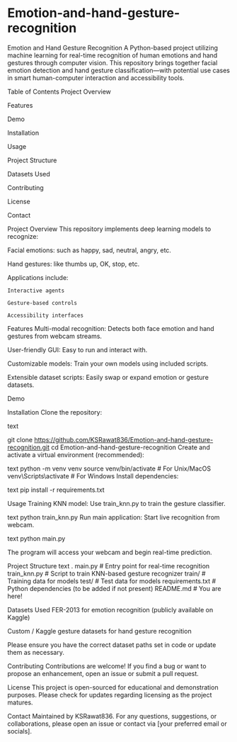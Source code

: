 # Emotion-and-hand-gesture-recognition
Emotion and Hand Gesture Recognition
A Python-based project utilizing machine learning for real-time recognition of human emotions and hand gestures through computer vision. This repository brings together facial emotion detection and hand gesture classification—with potential use cases in smart human-computer interaction and accessibility tools.

Table of Contents
  Project Overview

  Features

  Demo

  Installation

  Usage

  Project Structure

  Datasets Used

  Contributing

  License

  Contact

Project Overview
  This repository implements deep learning models to recognize:

  Facial emotions: such as happy, sad, neutral, angry, etc.

  Hand gestures: like thumbs up, OK, stop, etc.

  Applications include:

    Interactive agents

    Gesture-based controls

    Accessibility interfaces

Features
Multi-modal recognition: Detects both face emotion and hand gestures from webcam streams.

User-friendly GUI: Easy to run and interact with.

Customizable models: Train your own models using included scripts.

Extensible dataset scripts: Easily swap or expand emotion or gesture datasets.

Demo

Installation
  Clone the repository:

  text
  
  git clone https://github.com/KSRawat836/Emotion-and-hand-gesture-recognition.git
  cd Emotion-and-hand-gesture-recognition
  Create and activate a virtual environment (recommended):

text
  python -m venv venv
  source venv/bin/activate # For Unix/MacOS
  venv\Scripts\activate    # For Windows
  Install dependencies:

text
  pip install -r requirements.txt
  
Usage
  Training KNN model:
  Use train_knn.py to train the gesture classifier.

text
  python train_knn.py
  Run main application:
  Start live recognition from webcam.

text
  python main.py
  
The program will access your webcam and begin real-time prediction.

Project Structure
text
.
  main.py             # Entry point for real-time recognition
  train_knn.py        # Script to train KNN-based gesture recognizer
  train/              # Training data for models
  test/               # Test data for models
  requirements.txt    # Python dependencies (to be added if not present)
  README.md           # You are here!

Datasets Used
FER-2013 for emotion recognition (publicly available on Kaggle)

Custom / Kaggle gesture datasets for hand gesture recognition

Please ensure you have the correct dataset paths set in code or update them as necessary.

Contributing
Contributions are welcome!
If you find a bug or want to propose an enhancement, open an issue or submit a pull request.

License
This project is open-sourced for educational and demonstration purposes. Please check for updates regarding licensing as the project matures.

Contact
Maintained by KSRawat836.
For any questions, suggestions, or collaborations, please open an issue or contact via [your preferred email or socials].

